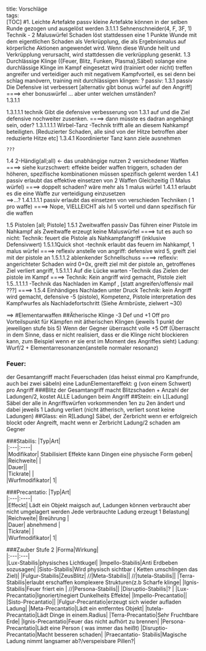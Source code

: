 title: Vorschläge  
tags:   
[TOC]#1. Leichte Artefakte passvkleine Artefakte können in der selben Runde gezogen und ausgelöst werden3.1.1.1 Sehnenschneider(4, F, 3F, 1)Technik - 2 MaluswürfelSchaden löst stattdessen eine 1 Punkte Wunde mit dem eigentlichen Schaden als Verkrüpplung, die als Ergebnismalus auf körperliche Aktionen angewendet wird. Wenn diese Wunde heilt und Verkrüpplung verursacht, wird stattdessen die verkrüpplung gesenkt.1.3 Durchlässige Klinge ({Feuer, Blitz, Funken, Plasma},Säbel) solange eine durchlässige Klinge im Kampf eingesetzt wird (trainiert oder nicht) treffen angreifer und verteidiger auch mit negativem Kampfvorteil, es sei denn bei schlag manövern, training mit durchlässigen klingen:?passiv: 1.3.1  passivDie Defensive ist verbessert[alternativ gibt bonus würfel auf den Angriff]====> eher bonuswürfel ... aber unter welchen umständen?     1.3.1.1 1.3.1.1.1 technikGibt die defensive verbesserung von 1.3.1 auf und die Ziel defensive nochweiter zusenken.====> dann müsste es dadran angehängt sein, oder?1.3.1.1.1.1 Wirbel-Tanz -Techniktrifft alle an diesem Nahkampf beteiligten. [Reduzierter Schaden, alle sind von der Hitze betroffen aber reduzierte Hitze etc]1.3.4.1 Koordinierter Tanz		kann ziele ausnehmen		???1.4 2-Händig(all;all) ← das unabhängige nutzen 2 versichedener Waffen====> siehe kurzschwert: effekte beider waffen triggern, schaden der höheren, spezifische kombinationen müssen spezifisch gelernt werden1.4.1 passiverlaubt das effektive einsetzen von 2 Waffen Gleichzeitig  (1 Malus würfel)====> doppelt schaden? wäre mehr als 1 malus würfel1.4.1.1erlaubt es die eine Waffe zur verteidigung einzusetzen	==>...?	1.4.1.1.1.1 passiv	erlaubt das einsetzen von verschieden Techniken ( 1 pro waffe)====> Nope, VIELLEICHT als lvl 5 vorteil und dann spezifisch für die waffen1.5 Pistolen [all; Pistole]1.5.1 Zweitwaffen passivDas führen einer Pistole im Nahkampf als Zweitwaffe erzeugt keine Maluswürfel====> tut es auch so nicht: Technik: feuert die Pistole als Nahkampfangriff (inklusive Defensivwert)1.5.1.1Quick shot -technikerlaubt das feuern im Nahkampf, 1 malus würfel====> reflexiv anstelle von angriff: defensive wird 5, greift ziel mit der pistole an1.5.1.1.2 ablenkender Schnellschuss====> reflexiv: angerichteter Schaden wird 0+0x, greift ziel mit der pistole an, getroffenes Ziel verliert angriff, 1.5.1.1.1 Auf die Lücke warten -Technikdas Zielen der pistole im Kampf====> Technik: Kein angriff wird gemacht, Pistole zielt1.5..1.1.1.1 -Technikdas Nachladen im Kampf , [statt angreifen/offensiv mail ???]====> 1.5.4 Einhändiges Nachladen unter DruckTechnik: kein Angriff wird gemacht, defensive -5 (pistole), Kompetenz, Pistole interpretation des Kampfwurfes als Nachladefortschritt (Siehe Armbrüste, zielwert ~30)==> #Elementarwaffen##Ätherische Klinge  -3 Def und +1 Off pro Vorteilspunkt für Kämpfen mit ätherischen Klingen (jeweils 1 punkt der jeweiligen stufe bis 5)Wenn der Gegner überrascht  volle +5 Off (Überrascht in dem Sinne, dass er nicht realisiert, dass er die Klinge nicht blockieren kann, zum Beispiel wenn er sie erst im Moment des Angriffes sieht)Ladung: Wurf/2 + Elementarresonanzen(anstelle normaler resonanz)### Feuer: der Gesamtangriff macht Feuerschaden (das heisst einmal pro Kampfrunde, auch bei zwei säbeln) eine LadunElementareffekt: g (von einem Schwert) pro Angriff###Blitzder Gesamtangriff macht Blitzschaden + Anzahl der Ladungen/2, kostet ALLE Ladungen beim Angriff##Stein: ein L[Ladung] Säbel der alle in Angriffswürfen vorkommenden 1en zu 2en ändert und dabei jeweils 1 Ladung verliert (nicht ätherisch, verliert sonst keine Ladungen)##Glass: ein R[Ladung] Säbel, der Zerbricht wenn er erfolgreich blockt oder Angreift, macht wenn er Zerbricht Ladung/2 schaden am Gegner ###Stabilis:|Typ|Art|  |:---|:----|  |Modifikator| Stabilisiert Effekte kann Dingen eine physische Form geben|  |Reichweite| |  |Dauer||  |Tickrate| |  |Wurfmodifikator| 1|  ###Precantatio:|Typ|Art|  |:---|:----|  |Effeckt| Lädt ein Objekt maigsch auf, Ladungen können verbraucht aber nicht umgelagert werden Jede verbrauchte Ladung erzeugt 1 Belastung|  |Reichweite| Breührung |  |Dauer| abnehmend |  |Tickrate| |  |Wurfmodifikator| 1|  ###Zauber Stufe 2|Forma|Wirkung|  |:---|:---|     |Lux-Stabilis|physisches Lichtkugel||Impello-Stabilis|Anti Erdbeben sozusagen||Sisto-Stabilis|Wird physisch sichtbar ( Ketten umschlingen das Ziel)||Fulgur-Stabilis|ZeusBlitz|//|Meta-Stabilis||//|tutela-Stabilis|||Terra-Stabilis|erlaubt erschaffen komplexere Strukturen(z.b Scharfe klinge||Ignis-Stabilis|Feuer friert ein |//|Persona-Stabilis|||Disruptio-Stabilis|? ||Lux-Precantatio|Ignoriert/negiert Dunkelheits Effekte||Impello-Precantatio|||Sisto-Precantatio|||Fulgur-Precantatio|erzeugt sich wieder aufladen Ladung||Meta-Precantatio|Lädt ein entferntes Objekt||tutela-Precantatio|Lädt Dinge in einem.Radius||Terra-Precantatio|Sehr Fruchtbare Erde||Ignis-Precantatio|Feuer das nicht aufhört zu brennen||Persona-Precantatio|Lädt eine Person ( was immer das heißt)|Disruptio-Precantatio|Macht besseren schaden||Praecantatio- Stabilis|Magische Ladung nimmt langsamer ab?/verspeisbare Pillen?|
